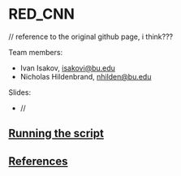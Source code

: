 # RED_CNN
// reference to the original github page, i think???

Team members:
* Ivan Isakov, isakovi@bu.edu
* Nicholas Hildenbrand, nhilden@bu.edu

Slides:
* //

## <ins>Running the script</ins>

## <ins>References</ins>
